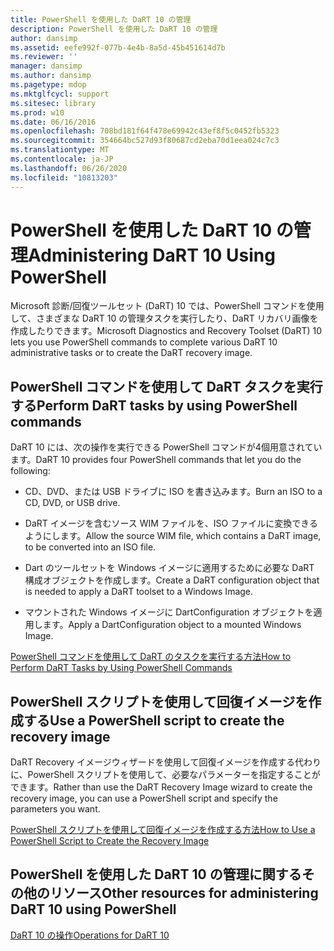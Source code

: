 ```yaml
---
title: PowerShell を使用した DaRT 10 の管理
description: PowerShell を使用した DaRT 10 の管理
author: dansimp
ms.assetid: eefe992f-077b-4e4b-8a5d-45b451614d7b
ms.reviewer: ''
manager: dansimp
ms.author: dansimp
ms.pagetype: mdop
ms.mktglfcycl: support
ms.sitesec: library
ms.prod: w10
ms.date: 06/16/2016
ms.openlocfilehash: 708bd181f64f478e69942c43ef8f5c0452fb5323
ms.sourcegitcommit: 354664bc527d93f80687cd2eba70d1eea024c7c3
ms.translationtype: MT
ms.contentlocale: ja-JP
ms.lasthandoff: 06/26/2020
ms.locfileid: "10813203"
---
```

# <span data-ttu-id="860f9-103">PowerShell を使用した DaRT 10 の管理</span><span class="sxs-lookup"><span data-stu-id="860f9-103">Administering DaRT 10 Using PowerShell</span></span>


<span data-ttu-id="860f9-104">Microsoft 診断/回復ツールセット (DaRT) 10 では、PowerShell コマンドを使用して、さまざまな DaRT 10 の管理タスクを実行したり、DaRT リカバリ画像を作成したりできます。</span><span class="sxs-lookup"><span data-stu-id="860f9-104">Microsoft Diagnostics and Recovery Toolset (DaRT) 10 lets you use PowerShell commands to complete various DaRT 10 administrative tasks or to create the DaRT recovery image.</span></span>

## <span data-ttu-id="860f9-105">PowerShell コマンドを使用して DaRT タスクを実行する</span><span class="sxs-lookup"><span data-stu-id="860f9-105">Perform DaRT tasks by using PowerShell commands</span></span>


<span data-ttu-id="860f9-106">DaRT 10 には、次の操作を実行できる PowerShell コマンドが4個用意されています。</span><span class="sxs-lookup"><span data-stu-id="860f9-106">DaRT 10 provides four PowerShell commands that let you do the following:</span></span>

-   <span data-ttu-id="860f9-107">CD、DVD、または USB ドライブに ISO を書き込みます。</span><span class="sxs-lookup"><span data-stu-id="860f9-107">Burn an ISO to a CD, DVD, or USB drive.</span></span>

-   <span data-ttu-id="860f9-108">DaRT イメージを含むソース WIM ファイルを、ISO ファイルに変換できるようにします。</span><span class="sxs-lookup"><span data-stu-id="860f9-108">Allow the source WIM file, which contains a DaRT image, to be converted into an ISO file.</span></span>

-   <span data-ttu-id="860f9-109">Dart のツールセットを Windows イメージに適用するために必要な DaRT 構成オブジェクトを作成します。</span><span class="sxs-lookup"><span data-stu-id="860f9-109">Create a DaRT configuration object that is needed to apply a DaRT toolset to a Windows Image.</span></span>

-   <span data-ttu-id="860f9-110">マウントされた Windows イメージに DartConfiguration オブジェクトを適用します。</span><span class="sxs-lookup"><span data-stu-id="860f9-110">Apply a DartConfiguration object to a mounted Windows Image.</span></span>

[<span data-ttu-id="860f9-111">PowerShell コマンドを使用して DaRT のタスクを実行する方法</span><span class="sxs-lookup"><span data-stu-id="860f9-111">How to Perform DaRT Tasks by Using PowerShell Commands</span></span>](how-to-perform-dart-tasks-by-using-powershell-commands-dart-10.md)

## <span data-ttu-id="860f9-112">PowerShell スクリプトを使用して回復イメージを作成する</span><span class="sxs-lookup"><span data-stu-id="860f9-112">Use a PowerShell script to create the recovery image</span></span>


<span data-ttu-id="860f9-113">DaRT Recovery イメージウィザードを使用して回復イメージを作成する代わりに、PowerShell スクリプトを使用して、必要なパラメーターを指定することができます。</span><span class="sxs-lookup"><span data-stu-id="860f9-113">Rather than use the DaRT Recovery Image wizard to create the recovery image, you can use a PowerShell script and specify the parameters you want.</span></span>

[<span data-ttu-id="860f9-114">PowerShell スクリプトを使用して回復イメージを作成する方法</span><span class="sxs-lookup"><span data-stu-id="860f9-114">How to Use a PowerShell Script to Create the Recovery Image</span></span>](how-to-use-a-powershell-script-to-create-the-recovery-image-dart-10.md)

## <span data-ttu-id="860f9-115">PowerShell を使用した DaRT 10 の管理に関するその他のリソース</span><span class="sxs-lookup"><span data-stu-id="860f9-115">Other resources for administering DaRT 10 using PowerShell</span></span>


[<span data-ttu-id="860f9-116">DaRT 10 の操作</span><span class="sxs-lookup"><span data-stu-id="860f9-116">Operations for DaRT 10</span></span>](operations-for-dart-10.md)

 

 





